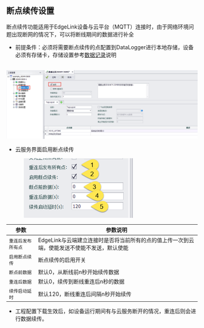 ## 断点续传设置

断点续传功能适用于EdgeLink设备与云平台（MQTT）连接时，由于网络环境问题出现断网的情况下，可以将断线期间的数据进行补全

- 前提条件：必须将需要断点续传的点配置到DataLogger进行本地存储，设备必须有存储卡，存储设置参考[数据记录](../../DataLogger/DataLogger.html)说明

 &emsp;&emsp;&emsp; ![](DataLogger_enable.png)

- 云服务界面启用断点续传

 &emsp;&emsp;&emsp; ![](resume_001.png)

 | 参数 | 参数说明 |
 | ---- | ----------------------------------------------------------------------------------------------------------------------------|
|`重连后发布所有点`|EdgeLink与云端建立连接时是否将当前所有的点的值上传一次到云端，使能发送不使能不发送，默认使能|
|`启用断点续传`|断点续传的启用开关|
|`断点前数据`|默认0，从断线前n秒开始续传数据|
|`重连后数据`|默认0，续传到断线重连后n秒的数据|
|`续传启动延时`|默认120，断线重连后间隔n秒开始续传|   
        

- 工程配置下载生效后，如设备运行期间有与云服务断开的情况，重连后则会进行数据续传。
